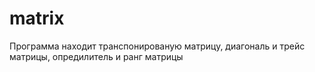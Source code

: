 # matrix
Программа находит транспонированую матрицу, диагональ и трейс матрицы, опредилитель и ранг матрицы
